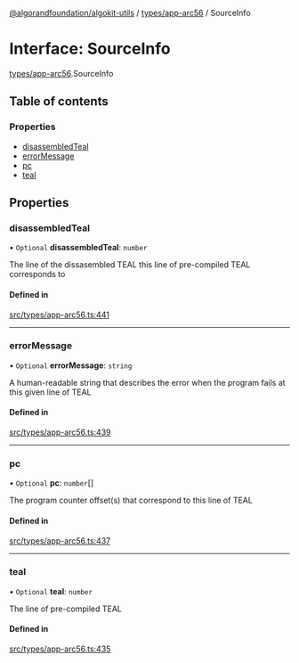 [@algorandfoundation/algokit-utils](../README.md) / [types/app-arc56](../modules/types_app_arc56.md) / SourceInfo

# Interface: SourceInfo

[types/app-arc56](../modules/types_app_arc56.md).SourceInfo

## Table of contents

### Properties

- [disassembledTeal](types_app_arc56.SourceInfo.md#disassembledteal)
- [errorMessage](types_app_arc56.SourceInfo.md#errormessage)
- [pc](types_app_arc56.SourceInfo.md#pc)
- [teal](types_app_arc56.SourceInfo.md#teal)

## Properties

### disassembledTeal

• `Optional` **disassembledTeal**: `number`

The line of the dissasembled TEAL this line of pre-compiled TEAL corresponds to

#### Defined in

[src/types/app-arc56.ts:441](https://github.com/algorandfoundation/algokit-utils-ts/blob/main/src/types/app-arc56.ts#L441)

___

### errorMessage

• `Optional` **errorMessage**: `string`

A human-readable string that describes the error when the program fails at this given line of TEAL

#### Defined in

[src/types/app-arc56.ts:439](https://github.com/algorandfoundation/algokit-utils-ts/blob/main/src/types/app-arc56.ts#L439)

___

### pc

• `Optional` **pc**: `number`[]

The program counter offset(s) that correspond to this line of TEAL

#### Defined in

[src/types/app-arc56.ts:437](https://github.com/algorandfoundation/algokit-utils-ts/blob/main/src/types/app-arc56.ts#L437)

___

### teal

• `Optional` **teal**: `number`

The line of pre-compiled TEAL

#### Defined in

[src/types/app-arc56.ts:435](https://github.com/algorandfoundation/algokit-utils-ts/blob/main/src/types/app-arc56.ts#L435)
